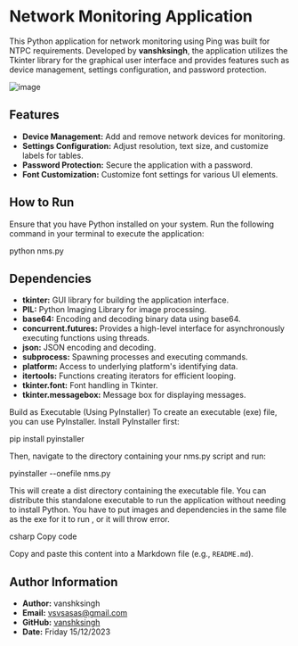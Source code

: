
# Network Monitoring Application

This Python application for network monitoring using Ping was built for NTPC requirements. Developed by **vanshksingh**, the application utilizes the Tkinter library for the graphical user interface and provides features such as device management, settings configuration, and password protection.


![image](https://github.com/vanshksingh/NMS-NTPC/assets/114809624/3a5c4293-e76c-4680-a10d-9494fe421a76)



## Features

- **Device Management:** Add and remove network devices for monitoring.
- **Settings Configuration:** Adjust resolution, text size, and customize labels for tables.
- **Password Protection:** Secure the application with a password.
- **Font Customization:** Customize font settings for various UI elements.

## How to Run

Ensure that you have Python installed on your system. Run the following command in your terminal to execute the application:

python nms.py



## Dependencies

- **tkinter:** GUI library for building the application interface.
- **PIL:** Python Imaging Library for image processing.
- **base64:** Encoding and decoding binary data using base64.
- **concurrent.futures:** Provides a high-level interface for asynchronously executing functions using threads.
- **json:** JSON encoding and decoding.
- **subprocess:** Spawning processes and executing commands.
- **platform:** Access to underlying platform's identifying data.
- **itertools:** Functions creating iterators for efficient looping.
- **tkinter.font:** Font handling in Tkinter.
- **tkinter.messagebox:** Message box for displaying messages.


Build as Executable (Using PyInstaller)
To create an executable (exe) file, you can use PyInstaller. Install PyInstaller first:


pip install pyinstaller

Then, navigate to the directory containing your nms.py script and run:

pyinstaller --onefile nms.py

This will create a dist directory containing the executable file. You can distribute this standalone executable to run the application without needing to install Python.
You have to put images and dependencies in the same file as the exe for it to run , or it will throw error. 

csharp
Copy code

Copy and paste this content into a Markdown file (e.g., `README.md`).

## Author Information

- **Author:** vanshksingh
- **Email:** vsvsasas@gmail.com
- **GitHub:** [vanshksingh](https://github.com/vanshksingh)
- **Date:** Friday 15/12/2023
```

